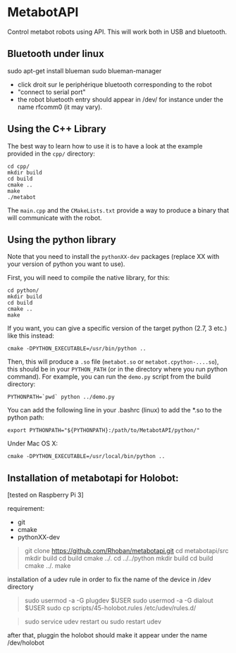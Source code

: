 # MetabotAPI

Control metabot robots using API. This will work both in USB and bluetooth.

## Bluetooth under linux
   sudo apt-get install blueman
   sudo blueman-manager
   - click droit sur le periphérique bluetooth corresponding to the robot
   - "connect to serial port"
   - the robot bluetooth entry should appear in /dev/
     for instance under the name rfcomm0 (it may vary).

## Using the C++ Library

The best way to learn how to use it is to have a look at the example provided in
the `cpp/` directory:

    cd cpp/
    mkdir build
    cd build
    cmake ..
    make
    ./metabot

The `main.cpp` and the `CMakeLists.txt` provide a way to produce a binary that will
communicate with the robot.

## Using the python library

Note that you need to install the `pythonXX-dev` packages (replace XX with your
version of python you want to use).

First, you will need to compile the native library, for this:

    cd python/
    mkdir build
    cd build
    cmake ..
    make
    
If you want, you can give a specific version of the target python (2.7, 3 etc.) like
this instead:

    cmake -DPYTHON_EXECUTABLE=/usr/bin/python ..

Then, this will produce a `.so` file (`metabot.so` or `metabot.cpython-....so`), this
should be in your `PYTHON_PATH` (or in the directory where you run python command). For
example, you can run the `demo.py` script from the build directory:

    PYTHONPATH=`pwd` python ../demo.py

You can add the following line in your .bashrc (linux) to add the *.so to the python path:

    export PYTHONPATH="${PYTHONPATH}:/path/to/MetabotAPI/python/"

Under Mac OS X:
      
    cmake -DPYTHON_EXECUTABLE=/usr/local/bin/python ..

Installation of metabotapi for Holobot:
---------------------------------------

[tested on Raspberry Pi 3]

requirement:
- git
- cmake
- pythonXX-dev

> git clone  https://github.com/Rhoban/metabotapi.git
> cd metabotapi/src
> mkdir build
> cd build
> cmake ../.
> cd ../../python
> mkdir build
> cd build
> cmake ../.
> make

installation of a udev rule in order to fix the name of the device in /dev directory
> sudo usermod -a -G plugdev $USER
> sudo usermod -a -G dialout $USER
> sudo cp scripts/45-holobot.rules /etc/udev/rules.d/

> sudo service udev restart
ou
> sudo restart udev

after that, pluggin the holobot should make it appear under the name /dev/holobot
